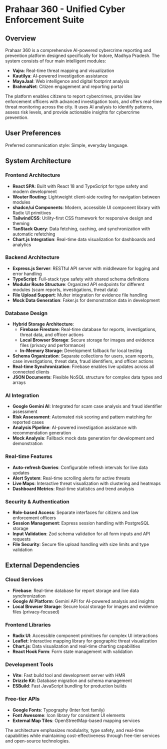 # Prahaar 360 - Unified Cyber Enforcement Suite

## Overview

Prahaar 360 is a comprehensive AI-powered cybercrime reporting and prevention platform designed specifically for Indore, Madhya Pradesh. The system consists of four main intelligent modules:

- **Vajra**: Real-time threat mapping and visualization
- **Kautilya**: AI-powered investigation assistance
- **MayaJaal**: Web intelligence and digital footprint analysis
- **BrahmaNet**: Citizen engagement and reporting portal

The platform enables citizens to report cybercrimes, provides law enforcement officers with advanced investigation tools, and offers real-time threat monitoring across the city. It uses AI analysis to identify patterns, assess risk levels, and provide actionable insights for cybercrime prevention.

## User Preferences

Preferred communication style: Simple, everyday language.

## System Architecture

### Frontend Architecture
- **React SPA**: Built with React 18 and TypeScript for type safety and modern development
- **Wouter Routing**: Lightweight client-side routing for navigation between modules
- **shadcn/ui Components**: Modern, accessible UI component library with Radix UI primitives
- **TailwindCSS**: Utility-first CSS framework for responsive design and theming
- **TanStack Query**: Data fetching, caching, and synchronization with automatic refetching
- **Chart.js Integration**: Real-time data visualization for dashboards and analytics

### Backend Architecture
- **Express.js Server**: RESTful API server with middleware for logging and error handling
- **TypeScript**: Full-stack type safety with shared schema definitions
- **Modular Route Structure**: Organized API endpoints for different modules (scam reports, investigations, threat data)
- **File Upload Support**: Multer integration for evidence file handling
- **Mock Data Generation**: Faker.js for demonstration data in development

### Database Design
- **Hybrid Storage Architecture**: 
  - **Firebase Firestore**: Real-time database for reports, investigations, threat data, and officer actions
  - **Local Browser Storage**: Secure storage for images and evidence files (privacy and performance)
  - **In-Memory Storage**: Development fallback for local testing
- **Schema Organization**: Separate collections for users, scam reports, case investigations, threat data, fraud identifiers, and officer actions
- **Real-time Synchronization**: Firebase enables live updates across all connected clients
- **JSON Documents**: Flexible NoSQL structure for complex data types and arrays

### AI Integration
- **Google Gemini AI**: Integrated for scam case analysis and fraud identifier assessment
- **Risk Assessment**: Automated risk scoring and pattern matching for reported cases
- **Analysis Pipeline**: AI-powered investigation assistance with recommendation generation
- **Mock Analysis**: Fallback mock data generation for development and demonstration

### Real-time Features
- **Auto-refresh Queries**: Configurable refresh intervals for live data updates
- **Alert System**: Real-time scrolling alerts for active threats
- **Live Maps**: Interactive threat visualization with clustering and heatmaps
- **Dashboard Metrics**: Real-time statistics and trend analysis

### Security & Authentication
- **Role-based Access**: Separate interfaces for citizens and law enforcement officers
- **Session Management**: Express session handling with PostgreSQL storage
- **Input Validation**: Zod schema validation for all form inputs and API requests
- **File Security**: Secure file upload handling with size limits and type validation

## External Dependencies

### Cloud Services
- **Firebase**: Real-time database for report storage and live data synchronization
- **Google AI Platform**: Gemini API for AI-powered analysis and insights
- **Local Browser Storage**: Secure local storage for images and evidence files (privacy-focused)

### Frontend Libraries
- **Radix UI**: Accessible component primitives for complex UI interactions
- **Leaflet**: Interactive mapping library for geographic threat visualization
- **Chart.js**: Data visualization and real-time charting capabilities
- **React Hook Form**: Form state management with validation

### Development Tools
- **Vite**: Fast build tool and development server with HMR
- **Drizzle Kit**: Database migration and schema management
- **ESBuild**: Fast JavaScript bundling for production builds

### Free-tier APIs
- **Google Fonts**: Typography (Inter font family)
- **Font Awesome**: Icon library for consistent UI elements
- **External Map Tiles**: OpenStreetMap-based mapping services

The architecture emphasizes modularity, type safety, and real-time capabilities while maintaining cost-effectiveness through free-tier services and open-source technologies.